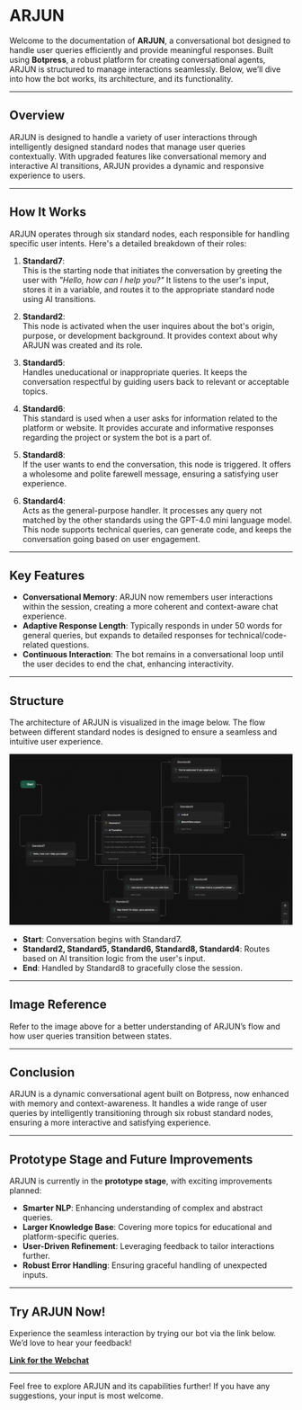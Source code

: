 
# ARJUN

Welcome to the documentation of **ARJUN**, a conversational bot designed to handle user queries efficiently and provide meaningful responses. Built using **Botpress**, a robust platform for creating conversational agents, ARJUN is structured to manage interactions seamlessly. Below, we’ll dive into how the bot works, its architecture, and its functionality.

---

## Overview

ARJUN is designed to handle a variety of user interactions through intelligently designed standard nodes that manage user queries contextually. With upgraded features like conversational memory and interactive AI transitions, ARJUN provides a dynamic and responsive experience to users.

---

## How It Works

ARJUN operates through six standard nodes, each responsible for handling specific user intents. Here's a detailed breakdown of their roles:

1. **Standard7**:  
   This is the starting node that initiates the conversation by greeting the user with *"Hello, how can I help you?"* It listens to the user's input, stores it in a variable, and routes it to the appropriate standard node using AI transitions.

2. **Standard2**:  
   This node is activated when the user inquires about the bot's origin, purpose, or development background. It provides context about why ARJUN was created and its role.

3. **Standard5**:  
   Handles uneducational or inappropriate queries. It keeps the conversation respectful by guiding users back to relevant or acceptable topics.

4. **Standard6**:  
   This standard is used when a user asks for information related to the platform or website. It provides accurate and informative responses regarding the project or system the bot is a part of.

5. **Standard8**:  
   If the user wants to end the conversation, this node is triggered. It offers a wholesome and polite farewell message, ensuring a satisfying user experience.

6. **Standard4**:  
   Acts as the general-purpose handler. It processes any query not matched by the other standards using the GPT-4.0 mini language model. This node supports technical queries, can generate code, and keeps the conversation going based on user engagement.

---

## Key Features

- **Conversational Memory**: ARJUN now remembers user interactions within the session, creating a more coherent and context-aware chat experience.
- **Adaptive Response Length**: Typically responds in under 50 words for general queries, but expands to detailed responses for technical/code-related questions.
- **Continuous Interaction**: The bot remains in a conversational loop until the user decides to end the chat, enhancing interactivity.

---

## Structure

The architecture of ARJUN is visualized in the image below. The flow between different standard nodes is designed to ensure a seamless and intuitive user experience.

![Bot Structure](Bot_structure.png)

- **Start**: Conversation begins with Standard7.
- **Standard2, Standard5, Standard6, Standard8, Standard4**: Routes based on AI transition logic from the user's input.
- **End**: Handled by Standard8 to gracefully close the session.

---

## Image Reference

Refer to the image above for a better understanding of ARJUN’s flow and how user queries transition between states.

---

## Conclusion

ARJUN is a dynamic conversational agent built on Botpress, now enhanced with memory and context-awareness. It handles a wide range of user queries by intelligently transitioning through six robust standard nodes, ensuring a more interactive and satisfying experience.

---

## Prototype Stage and Future Improvements

ARJUN is currently in the **prototype stage**, with exciting improvements planned:

- **Smarter NLP**: Enhancing understanding of complex and abstract queries.
- **Larger Knowledge Base**: Covering more topics for educational and platform-specific queries.
- **User-Driven Refinement**: Leveraging feedback to tailor interactions further.
- **Robust Error Handling**: Ensuring graceful handling of unexpected inputs.

---

## Try ARJUN Now!

Experience the seamless interaction by trying our bot via the link below. We’d love to hear your feedback!

[**Link for the Webchat**](https://cdn.botpress.cloud/webchat/v2.2/shareable.html?configUrl=https://files.bpcontent.cloud/2025/01/27/19/20250127193107-ZDZNBDZ1.json)

---

Feel free to explore ARJUN and its capabilities further! If you have any suggestions, your input is most welcome.



